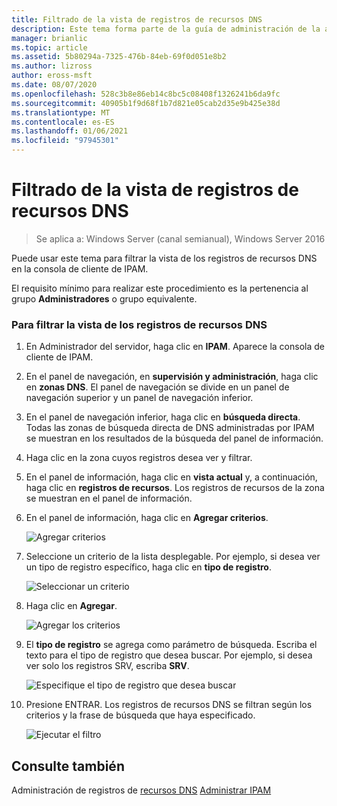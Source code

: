 ```yaml
---
title: Filtrado de la vista de registros de recursos DNS
description: Este tema forma parte de la guía de administración de la administración de direcciones IP (IPAM) en Windows Server 2016.
manager: brianlic
ms.topic: article
ms.assetid: 5b80294a-7325-476b-84eb-69f0d051e8b2
ms.author: lizross
author: eross-msft
ms.date: 08/07/2020
ms.openlocfilehash: 528c3b8e86eb14c8bc5c08408f1326241b6da9fc
ms.sourcegitcommit: 40905b1f9d68f1b7d821e05cab2d35e9b425e38d
ms.translationtype: MT
ms.contentlocale: es-ES
ms.lasthandoff: 01/06/2021
ms.locfileid: "97945301"
---
```

# <a name="filter-the-view-of-dns-resource-records"></a>Filtrado de la vista de registros de recursos DNS

>Se aplica a: Windows Server (canal semianual), Windows Server 2016

Puede usar este tema para filtrar la vista de los registros de recursos DNS en la consola de cliente de IPAM.

El requisito mínimo para realizar este procedimiento es la pertenencia al grupo **Administradores** o grupo equivalente.

### <a name="to-filter-the-view-of-dns-resource-records"></a>Para filtrar la vista de los registros de recursos DNS

1.  En Administrador del servidor, haga clic en  **IPAM**. Aparece la consola de cliente de IPAM.

2.  En el panel de navegación, en **supervisión y administración**, haga clic en **zonas DNS**.  El panel de navegación se divide en un panel de navegación superior y un panel de navegación inferior.

3.  En el panel de navegación inferior, haga clic en **búsqueda directa**. Todas las zonas de búsqueda directa de DNS administradas por IPAM se muestran en los resultados de la búsqueda del panel de información.

4.  Haga clic en la zona cuyos registros desea ver y filtrar.

5.  En el panel de información, haga clic en **vista actual** y, a continuación, haga clic en **registros de recursos**. Los registros de recursos de la zona se muestran en el panel de información.

6.  En el panel de información, haga clic en **Agregar criterios**.

    ![Agregar criterios](../../media/Filter-the-View-of-DNS-Resource-Records/ipam_FilterRR_01.jpg)

7.  Seleccione un criterio de la lista desplegable. Por ejemplo, si desea ver un tipo de registro específico, haga clic en **tipo de registro**.

    ![Seleccionar un criterio](../../media/Filter-the-View-of-DNS-Resource-Records/ipam_FilterRR_02.jpg)

8.  Haga clic en **Agregar**.

    ![Agregar los criterios](../../media/Filter-the-View-of-DNS-Resource-Records/ipam_FilterRR_03.jpg)

9. El **tipo de registro** se agrega como parámetro de búsqueda. Escriba el texto para el tipo de registro que desea buscar. Por ejemplo, si desea ver solo los registros SRV, escriba **SRV**.

    ![Especifique el tipo de registro que desea buscar](../../media/Filter-the-View-of-DNS-Resource-Records/ipam_FilterRR_04.jpg)

10. Presione ENTRAR. Los registros de recursos DNS se filtran según los criterios y la frase de búsqueda que haya especificado.

    ![Ejecutar el filtro](../../media/Filter-the-View-of-DNS-Resource-Records/ipam_FilterRR_05.jpg)

## <a name="see-also"></a>Consulte también
Administración de registros de [recursos DNS](DNS-Resource-Record-Management.md) 
 [Administrar IPAM](Manage-IPAM.md)



